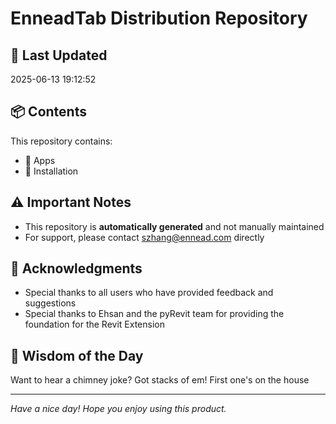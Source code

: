 # EnneadTab Distribution Repository

## 📅 Last Updated
2025-06-13 19:12:52



## 📦 Contents
This repository contains:
- 📂 Apps
- 📂 Installation

## ⚠️ Important Notes
- This repository is **automatically generated** and not manually maintained
- For support, please contact szhang@ennead.com directly

## 🙏 Acknowledgments
- Special thanks to all users who have provided feedback and suggestions
- Special thanks to Ehsan and the pyRevit team for providing the foundation for the Revit Extension

## 💭 Wisdom of the Day
Want to hear a chimney joke? Got stacks of em! First one's on the house

---
*Have a nice day! Hope you enjoy using this product.*
